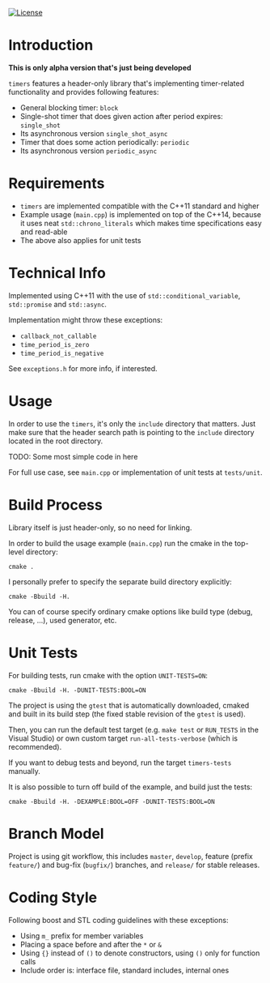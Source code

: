 [![License](https://img.shields.io/badge/license-MIT_License-blue.svg?style=flat)](LICENSE)

# Introduction
**This is only alpha version that's just being developed**

`timers` features a header-only library that's implementing timer-related functionality and provides following features:
* General blocking timer: `block`
* Single-shot timer that does given action after period expires: `single_shot`
* Its asynchronous version `single_shot_async`
* Timer that does some action periodically: `periodic`
* Its asynchronous version `periodic_async`

# Requirements
* `timers` are implemented compatible with the C++11 standard and higher
* Example usage (`main.cpp`) is implemented on top of the C++14,
because it uses neat `std::chrono_literals` which makes time specifications easy and read-able
* The above also applies for unit tests

# Technical Info
Implemented using C++11 with the use of `std::conditional_variable`, `std::promise` and `std::async`.

Implementation might throw these exceptions:
* `callback_not_callable`
* `time_period_is_zero`
* `time_period_is_negative`

See `exceptions.h` for more info, if interested.

# Usage
In order to use the `timers`, it's only the `include` directory that matters. Just make sure that the header search
path is pointing to the `include` directory located in the root directory.

TODO: Some most simple code in here

For full use case, see `main.cpp` or implementation of unit tests at `tests/unit`.

# Build Process
Library itself is just header-only, so no need for linking.

In order to build the usage example (`main.cpp`) run the cmake in the top-level directory:

`cmake .`

I personally prefer to specify the separate build directory explicitly:

`cmake -Bbuild -H.`

You can of course specify ordinary cmake options like build type (debug, release, ...), used generator, etc.

# Unit Tests
For building tests, run cmake with the option `UNIT-TESTS=ON`:

`cmake -Bbuild -H. -DUNIT-TESTS:BOOL=ON`

The project is using the `gtest` that is automatically downloaded, cmaked and built in its build step
(the fixed stable revision of the `gtest` is used).

Then, you can run the default test target (e.g. `make test` or `RUN_TESTS` in the Visual Studio)
or own custom target `run-all-tests-verbose` (which is recommended).

If you want to debug tests and beyond, run the target `timers-tests` manually.

It is also possible to turn off build of the example, and build just the tests:

`cmake -Bbuild -H. -DEXAMPLE:BOOL=OFF -DUNIT-TESTS:BOOL=ON`

# Branch Model
Project is using git workflow, this includes `master`, `develop`, feature (prefix `feature/`)
and bug-fix (`bugfix/`) branches, and `release/` for stable releases. 

# Coding Style
Following boost and STL coding guidelines with these exceptions:
* Using `m_` prefix for member variables
* Placing a space before and after the `*` or `&`
* Using `{}` instead of `()` to denote constructors, using `()` only for function calls
* Include order is: interface file, standard includes, internal ones
